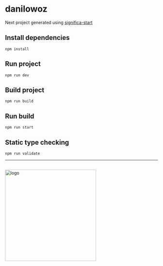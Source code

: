 # danilowoz

Next project generated using [significa-start](https://github.com/Significa/significa-start)

## Install dependencies

```
npm install
```

## Run project

```
npm run dev
```

## Build project

```
npm run build
```

## Run build

```
npm run start
```

## Static type checking

```
npm run validate
```

---

<br /><a href="https://significa.co"><img src="https://user-images.githubusercontent.com/4838076/70076649-20d29b00-15f7-11ea-9379-e2fa1889a525.png" alt="logo" width="300px"></a>
